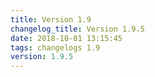```yaml
---
title: Version 1.9
changelog_title: Version 1.9.5
date: 2018-10-01 13:15:45 
tags: changelogs 1.9
version: 1.9.5
---
```

<script src="https://gist.github.com/spinnaker-release/d24a2c737db49dda644169cf5fe6d56e.js"/>